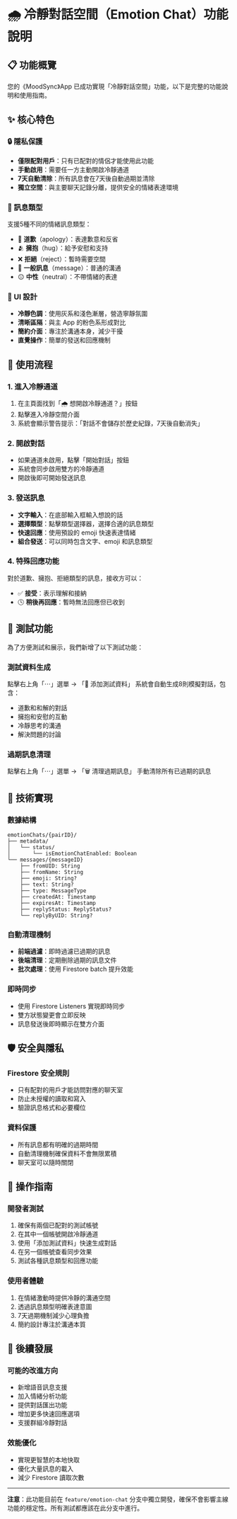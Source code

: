 # 🌧️ 冷靜對話空間（Emotion Chat）功能說明

## 📋 功能概覽

您的《MoodSync》App 已成功實現「冷靜對話空間」功能，以下是完整的功能說明和使用指南。

## ✨ 核心特色

### 🔒 隱私保護
- **僅限配對用戶**：只有已配對的情侶才能使用此功能
- **手動啟用**：需要任一方主動開啟冷靜通道
- **7天自動清除**：所有訊息會在7天後自動過期並清除
- **獨立空間**：與主要聊天記錄分離，提供安全的情緒表達環境

### 💬 訊息類型
支援5種不同的情緒訊息類型：
- 🙏 **道歉**（apology）：表達歉意和反省
- 🫂 **擁抱**（hug）：給予安慰和支持
- ❌ **拒絕**（reject）：暫時需要空間
- 💬 **一般訊息**（message）：普通的溝通
- 😐 **中性**（neutral）：不帶情緒的表達

### 🎨 UI 設計
- **冷靜色調**：使用灰系和淺色漸層，營造寧靜氛圍
- **清晰區隔**：與主 App 的粉色系形成對比
- **簡約介面**：專注於溝通本身，減少干擾
- **直覺操作**：簡單的發送和回應機制

## 🚀 使用流程

### 1. 進入冷靜通道
1. 在主頁面找到「🌧️ 想開啟冷靜通道？」按鈕
2. 點擊進入冷靜空間介面
3. 系統會顯示警告提示：「對話不會儲存於歷史紀錄，7天後自動消失」

### 2. 開啟對話
- 如果通道未啟用，點擊「開始對話」按鈕
- 系統會同步啟用雙方的冷靜通道
- 開啟後即可開始發送訊息

### 3. 發送訊息
- **文字輸入**：在底部輸入框輸入想說的話
- **選擇類型**：點擊類型選擇器，選擇合適的訊息類型
- **快速回應**：使用預設的 emoji 快速表達情緒
- **組合發送**：可以同時包含文字、emoji 和訊息類型

### 4. 特殊回應功能
對於道歉、擁抱、拒絕類型的訊息，接收方可以：
- ✅ **接受**：表示理解和接納
- 🕓 **稍後再回應**：暫時無法回應但已收到

## 🧪 測試功能

為了方便測試和展示，我們新增了以下測試功能：

### 測試資料生成
點擊右上角「⋯」選單 → 「🧪 添加測試資料」
系統會自動生成8則模擬對話，包含：
- 道歉和和解的對話
- 擁抱和安慰的互動
- 冷靜思考的溝通
- 解決問題的討論

### 過期訊息清理
點擊右上角「⋯」選單 → 「🗑️ 清理過期訊息」
手動清除所有已過期的訊息

## 🔧 技術實現

### 數據結構
```
emotionChats/{pairID}/
├── metadata/
│   └── status/
│       └── isEmotionChatEnabled: Boolean
└── messages/{messageID}
    ├── fromUID: String
    ├── fromName: String
    ├── emoji: String?
    ├── text: String?
    ├── type: MessageType
    ├── createdAt: Timestamp
    ├── expiresAt: Timestamp
    ├── replyStatus: ReplyStatus?
    └── replyByUID: String?
```

### 自動清理機制
- **前端過濾**：即時過濾已過期的訊息
- **後端清理**：定期刪除過期的訊息文件
- **批次處理**：使用 Firestore batch 提升效能

### 即時同步
- 使用 Firestore Listeners 實現即時同步
- 雙方狀態變更會立即反映
- 訊息發送後即時顯示在雙方介面

## 🛡️ 安全與隱私

### Firestore 安全規則
- 只有配對的用戶才能訪問對應的聊天室
- 防止未授權的讀取和寫入
- 驗證訊息格式和必要欄位

### 資料保護
- 所有訊息都有明確的過期時間
- 自動清理機制確保資料不會無限累積
- 聊天室可以隨時關閉

## 📱 操作指南

### 開發者測試
1. 確保有兩個已配對的測試帳號
2. 在其中一個帳號開啟冷靜通道
3. 使用「添加測試資料」快速生成對話
4. 在另一個帳號查看同步效果
5. 測試各種訊息類型和回應功能

### 使用者體驗
1. 在情緒激動時提供冷靜的溝通空間
2. 透過訊息類型明確表達意圖
3. 7天過期機制減少心理負擔
4. 簡約設計專注於溝通本質

## 🎯 後續發展

### 可能的改進方向
- 新增語音訊息支援
- 加入情緒分析功能
- 提供對話匯出功能
- 增加更多快速回應選項
- 支援群組冷靜對話

### 效能優化
- 實現更智慧的本地快取
- 優化大量訊息的載入
- 減少 Firestore 讀取次數

---

**注意**：此功能目前在 `feature/emotion-chat` 分支中獨立開發，確保不會影響主線功能的穩定性。所有測試都應該在此分支中進行。 